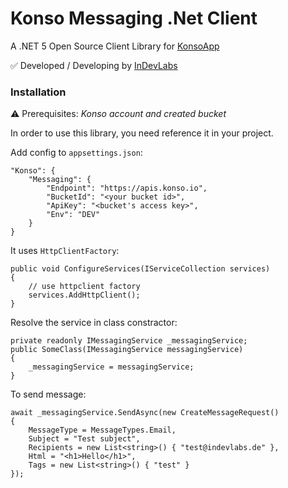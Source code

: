 

# Konso Messaging .Net Client

A .NET 5 Open Source Client Library for [KonsoApp](https://app.konso.io)

✅ Developed / Developing by [InDevLabs](https://indevlabs.de)


### Installation

⚠️ Prerequisites: *Konso account and created bucket* 

In order to use this library, you need reference it in your project.

Add config to `appsettings.json`:
```
"Konso": {
    "Messaging": {
        "Endpoint": "https://apis.konso.io",
        "BucketId": "<your bucket id>",
        "ApiKey": "<bucket's access key>",
        "Env": "DEV"
    }
}
```


It uses `HttpClientFactory`:

```
public void ConfigureServices(IServiceCollection services)
{
    // use httpclient factory
    services.AddHttpClient();
}
```

Resolve the service in class constractor:
```
private readonly IMessagingService _messagingService;
public SomeClass(IMessagingService messagingService)
{
    _messagingService = messagingService;
}
```

To send message:
```
await _messagingService.SendAsync(new CreateMessageRequest() 
{ 
    MessageType = MessageTypes.Email, 
    Subject = "Test subject", 
    Recipients = new List<string>() { "test@indevlabs.de" }, 
    Html = "<h1>Hello</h1>", 
    Tags = new List<string>() { "test" } 
});
```

